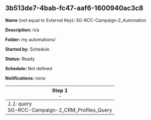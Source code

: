 ## 3b513de7-4bab-fc47-aaf6-1600940ac3c8

**Name** (not equal to External Key)**:** SG-RCC-Campaign-2_Automation

**Description:** n/a

**Folder:** my automations/

**Started by:** Schedule

**Status:** Ready

**Schedule:** Not defined

**Notifications:** _none_


| Step 1<br>_<small>-</small>_ |
| --- |
| _1.1: query_<br>SG-RCC-Campaign-2_CRM_Profiles_Query |
